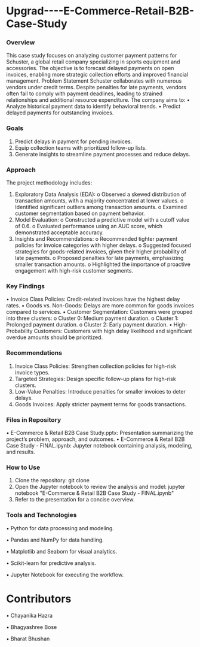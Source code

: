 # Upgrad----E-Commerce-Retail-B2B-Case-Study

### Overview
This case study focuses on analyzing customer payment patterns for Schuster, a global retail company specializing in sports equipment and accessories. The objective is to forecast delayed payments on open invoices, enabling more strategic collection efforts and improved financial management.
Problem Statement
Schuster collaborates with numerous vendors under credit terms. Despite penalties for late payments, vendors often fail to comply with payment deadlines, leading to strained relationships and additional resource expenditure. The company aims to:
•	Analyze historical payment data to identify behavioral trends.
•	Predict delayed payments for outstanding invoices.

### Goals
1.	Predict delays in payment for pending invoices.
2.	Equip collection teams with prioritized follow-up lists.
3.	Generate insights to streamline payment processes and reduce delays.

### Approach
The project methodology includes:
1.	Exploratory Data Analysis (EDA):
o	Observed a skewed distribution of transaction amounts, with a majority concentrated at lower values.
o	Identified significant outliers among transaction amounts.
o	Examined customer segmentation based on payment behavior.
2.	Model Evaluation:
o	Constructed a predictive model with a cutoff value of 0.6.
o	Evaluated performance using an AUC score, which demonstrated acceptable accuracy.
3.	Insights and Recommendations:
o	Recommended tighter payment policies for invoice categories with higher delays.
o	Suggested focused strategies for goods-related invoices, given their higher probability of late payments.
o	Proposed penalties for late payments, emphasizing smaller transaction amounts.
o	Highlighted the importance of proactive engagement with high-risk customer segments.

### Key Findings
•	Invoice Class Policies: Credit-related invoices have the highest delay rates.
•	Goods vs. Non-Goods: Delays are more common for goods invoices compared to services.
•	Customer Segmentation: Customers were grouped into three clusters:
o	Cluster 0: Medium payment duration.
o	Cluster 1: Prolonged payment duration.
o	Cluster 2: Early payment duration.
•	High-Probability Customers: Customers with high delay likelihood and significant overdue amounts should be prioritized.

### Recommendations
1.	Invoice Class Policies: Strengthen collection policies for high-risk invoice types.
2.	Targeted Strategies: Design specific follow-up plans for high-risk clusters.
3.	Low-Value Penalties: Introduce penalties for smaller invoices to deter delays.
4.	Goods Invoices: Apply stricter payment terms for goods transactions.

### Files in Repository
•	E-Commerce & Retail B2B Case Study.pptx: Presentation summarizing the project’s problem, approach, and outcomes.
•	E-Commerce & Retail B2B Case Study - FINAL.ipynb: Jupyter notebook containing analysis, modeling, and results.

### How to Use
1.	Clone the repository:
git clone <repository-url>
2.	Open the Jupyter notebook to review the analysis and model:
jupyter notebook "E-Commerce & Retail B2B Case Study - FINAL.ipynb"
3.	Refer to the presentation for a concise overview.

### Tools and Technologies

•	Python for data processing and modeling.

•	Pandas and NumPy for data handling.

•	Matplotlib and Seaborn for visual analytics.

•	Scikit-learn for predictive analysis.

•	Jupyter Notebook for executing the workflow.

# Contributors

•	Chayanika Hazra

•	Bhagyashree Bose

•	Bharat Bhushan 



